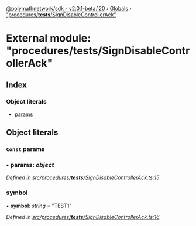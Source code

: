[@polymathnetwork/sdk - v2.0.1-beta.120](../README.md) › [Globals](../globals.md) › ["procedures/**tests**/SignDisableControllerAck"](_procedures___tests___signdisablecontrollerack_.md)

# External module: "procedures/**tests**/SignDisableControllerAck"

## Index

### Object literals

- [params](_procedures___tests___signdisablecontrollerack_.md#const-params)

## Object literals

### `Const` params

### ▪ **params**: _object_

_Defined in [src/procedures/**tests**/SignDisableControllerAck.ts:15](https://github.com/PolymathNetwork/polymath-sdk/blob/1da5bc5/src/procedures/__tests__/SignDisableControllerAck.ts#L15)_

### symbol

• **symbol**: _string_ = "TEST1"

_Defined in [src/procedures/**tests**/SignDisableControllerAck.ts:16](https://github.com/PolymathNetwork/polymath-sdk/blob/1da5bc5/src/procedures/__tests__/SignDisableControllerAck.ts#L16)_

